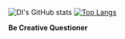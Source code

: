 ![DI's GitHub stats](https://github-readme-stats.vercel.app/api?username=Data-Sight&show_icons=true&theme=dark)
[![Top Langs](https://github-readme-stats.vercel.app/api/top-langs/?username=Data-sight&layout=compact)](https://github.com/data-sight/github-readme-stats)

**Be Creative Questioner**
